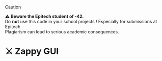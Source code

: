 > [!CAUTION]
> ⚠️ **Beware the Epitech student of -42.**  
> Do **not** use this code in your school projects ! Especially for submissions at Epitech.  
> Plagiarism can lead to serious academic consequences.

# ⚔️ Zappy GUI
